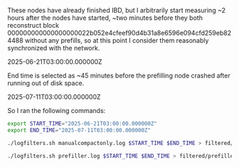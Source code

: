 These nodes have already finished IBD, but I arbitrarily start measuring ~2
hours after the nodes have started, ~two minutes before they both reconstruct
block 000000000000000000022b052e4cfeef90d4b31a8e6596e094cfd259eb824488 without
any prefills, so at this point I consider them reasonably synchronized with the
network.

2025-06-21T03:00:00.000000Z

End time is selected as ~45 minutes before the prefilling node crashed after
running out of disk space.

2025-07-11T03:00:00.000000Z

So I ran the following commands:

```bash
export START_TIME="2025-06-21T03:00:00.000000Z"
export END_TIME="2025-07-11T03:00:00.000000Z"

./logfilters.sh manualcompactonly.log $START_TIME $END_TIME > filtered/manualcompactonly.log

./logfilters.sh prefiller.log $START_TIME $END_TIME > filtered/prefiller.log
```
